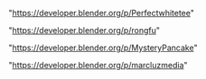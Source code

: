 "https://developer.blender.org/p/Perfectwhitetee"

"https://developer.blender.org/p/rongfu"

"https://developer.blender.org/p/MysteryPancake"

"https://developer.blender.org/p/marcluzmedia"

 
 
